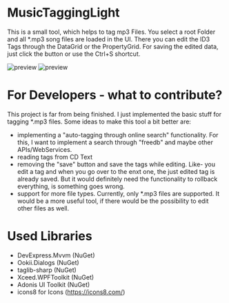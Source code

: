 # MusicTaggingLight
This is a small tool, which helps to tag mp3 Files. 
You select a root Folder and all \*.mp3 song files are loaded in the UI.
There you can edit the ID3 Tags through the DataGrid or the PropertyGrid.
For saving the edited data, just click the button or use the Ctrl+S shortcut.

![preview](https://github.com/jvegaf/MusicTaggingLight/blob/master/musictagginglight.png)
![preview](https://github.com/jvegaf/MusicTaggingLight/blob/master/musictagginglight-edit.png)

# For Developers - what to contribute?
This project is far from being finished. I just implemented the basic stuff for tagging \*.mp3 files.
Some ideas to make this tool a bit better are:
- implementing a "auto-tagging through online search" functionality. For this, I want to implement a search through "freedb" and maybe other APIs/WebServices.
- reading tags from CD Text
- removing the "save" button and save the tags while editing. Like- you edit a tag and when you go over to the enxt one, the just edited tag is already saved.
But it would definitely need the functionality to rollback everything, is something goes wrong.
- support for more file types. Currently, only \*.mp3 files are supported. It would be a more useful tool, if there would be the possibility to edit other files as well.

# Used Libraries
- DevExpress.Mvvm (NuGet)
- Ookii.Dialogs (NuGet)
- taglib-sharp (NuGet)
- Xceed.WPFToolkit (NuGet)
- Adonis UI Toolkit (NuGet)
- icons8 for Icons (https://icons8.com/)
